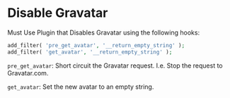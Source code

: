 # Disable Gravatar

Must Use Plugin that Disables Gravatar using the following hooks:

```php
add_filter( 'pre_get_avatar', '__return_empty_string' );
add_filter( 'get_avatar', '__return_empty_string' );
```

`pre_get_avatar`: Short circuit the Gravatar request. I.e. Stop the request to Gravatar.com.

`get_avatar`: Set the new avatar to an empty string.
